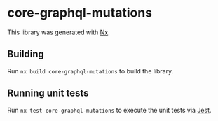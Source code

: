 # core-graphql-mutations

This library was generated with [Nx](https://nx.dev).

## Building

Run `nx build core-graphql-mutations` to build the library.

## Running unit tests

Run `nx test core-graphql-mutations` to execute the unit tests via [Jest](https://jestjs.io).
